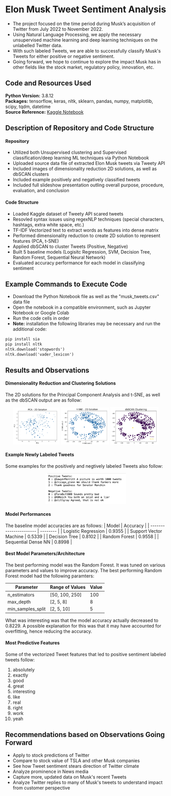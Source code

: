 # Elon Musk Tweet Sentiment Analysis

- The project focused on the time period during Musk’s acquisition of Twitter from July 2022 to November 2022.
- Using Natural Language Processing, we apply the necessary unsupervised machine learning and deep learning techniques on the unlabelled Twitter data. 
- With such labeled Tweets, we are able to successfully classify Musk's Tweets for either positive or negative sentiment.
- Going forward, we hope to continue to explore the impact Musk has in other fields like the stock market, regulatory policy, innovation, etc.


## Code and Resources Used

**Python Version:** 3.8.12\
**Packages:** tensorflow, keras, nltk, sklearn, pandas, numpy, matplotlib, scipy, tqdm, datetime\
**Source Reference:** [Kaggle Notebook](https://www.kaggle.com/datasets/gpreda/elon-musk-tweets)


## Description of Repository and Code Structure

#### Repository

- Utilized both Unsupervised clustering and Supervised classification/deep learning ML techniques via Python Notebook
- Uploaded source data file of extracted Elon Musk tweets via Tweety API
- Included images of dimensionality reduction 2D solutions, as well as dbSCAN clusters
- Included example positively and negatively classified tweets
- Included full slideshow presentation outling overall purpose, procedure, evaluation, and conclusion

#### Code Structure

- Loaded Kaggle dataset of Tweety API scared tweets
- Resovled syntax issues using regexNLP techniques (special characters, hashtags, extra white space, etc.)
- TF-IDF Vectorized text to extract words as features into dense matrix
- Performed dimensionality reduction to create 2D solution to represent features (PCA, t-SNE)
- Applied dbSCAN to cluster Tweets (Positive, Negative)
- Built 5 baseline models (Logisitc Regression, SVM, Decision Tree, Random Forest, Sequential Neural Network)
- Evaluated accuracy performance for each model in classifying sentiment 

## Example Commands to Execute Code

- Download the Python Notebook file as well as the "musk_tweets.csv" data file
- Open the notebook in a compatible environment, such as Jupyter Notebook or Google Colab
- Run the code cells in order
- **Note:** installation the following libraries may be necessary and run the additional code:
```
pip install sia
pip install nltk
nltk.download('stopwords')
nltk.download('vader_lexicon')
```

## Results and Observations

#### Dimensionality Reduction and Clustering Solutions

The 2D solutions for the Principal Component Analysis and t-SNE, as well as the dbSCAN output are as follow:
<p align="center">
  <img alt="PCA 2D Solution" src="pca_2d_solution.png" width="29%">
  <img alt="t-SNE 2D Solution" src="tsne_2d_solution.png" width="30%">
  <img alt="dbSCAN Output" src="dbSCAN.png" width="30%">
</p>


#### Example Newly Labeled Tweets

Some examples for the positively and negtively labeled Tweets also follow:
<p align="center">
  <img alt="Positive/Negaive Tweets" src="pos_neg_tweets.png" width="50%">
</p>


#### Model Performances

The baseline model accuracies are as follows:
| Model                  | Accuracy |
| ---------------------- | -------- |
| Logistic Regression    | 0.9355   |
| Support Vector Machine | 0.5339   |
| Decision Tree          | 0.8102   |
| Random Forest          | 0.9558   |
| Sequential Dense NN    | 0.8998   |



#### Best Model Parameters/Architecture

The best performing model was the Random Forest. It was tuned on various parameters and values to improve accuracy.
The best performing Random Forest model had the following paramters:

| Parameter         | Range of Values | Value |
| ----------------- | --------------- | ----- |
| n_estimators      | [50, 100, 250]  | 100 |
| max_depth         | [2, 5, 8]       | 8 |
| min_samples_split | [2, 5, 10]      | 5 |

What was interesting was that the model accuracy actually decreased to 0.8229. A possible explanation for this was that it may have accounted for overfitting, hence reducing the accuracy.


#### Most Predictive Features

Some of the vectorized Tweet features that led to positive sentiment labeled tweets follow:
1. absolutely
2. exactly
3. good
4. great
5. interesting
6. like
7. real
8. right
9. work
10. yeah


## Recommendations based on Observations Going Forward

- Apply to stock predictions of Twitter
- Compare to stock value of TSLA and other Musk companies
- See how Tweet sentiment stears direction of Twitter climate
- Analyze prominence in News media
- Capture more, updated data on Musk's recent Tweets
- Analyze Twitter replies to many of Musk's tweets to understand impact from customer perspective





